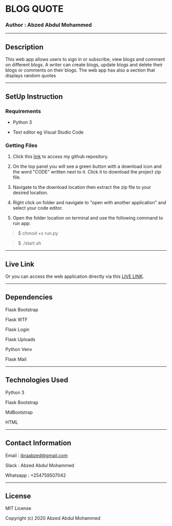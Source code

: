 # BLOG QUOTE

### Author : Abzed Abdul Mohammed

*****

## Description

This web app allows users to sign in or subscribe, view blogs and comment on different blogs. A writer can create blogs, update blogs and delete their blogs or comments on their blogs. The web app has also a section that displays random quotes

****

## SetUp Instruction

### Requirements

* Python 3

* Text editor eg Visual Studio Code

### Getting Files

1. Click this [link](https://github.com/Abzed/post-blog) to access my github repository.

2. On the top panel you will see a green button with a download icon and the word "CODE" written next to it. Click it to download the project zip file.​

3. Navigate to the download location then extract the zip file to your desired location.​

4. Right click on folder and navigate to "open with another application" and select your code editor.

5. Open the folder location on terminal and use the following command to run app:

> $ chmod +x run.py

> $ ./start.sh

*****

## Live Link

Or you can access the web application directly via this [LIVE LINK](https://blog-quotes.herokuapp.com/).

******

## Dependencies

Flask Bootstrap

Flask WTF

Flask Login

Flask Uploads

Python Venv

Flask Mail

*****

## Technologies Used

Python 3

Flask Bootstrap

MdBootstrap

HTML

******

## Contact Information

Email : ibraabzed@gmail.com​

Slack : Abzed Abdul Mohammed​

Whatsapp : +254759507042

******

## License

MIT License

Copyright (c) 2020 Abzed Abdul Mohammed